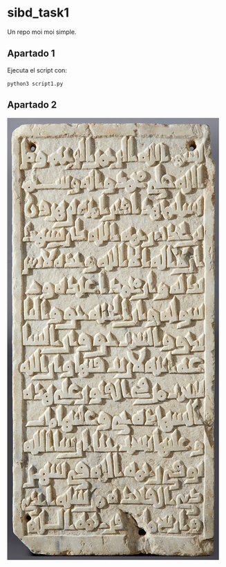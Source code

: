 # sibd_task1
Un repo moi moi simple.

## Apartado 1
Ejecuta el script con:
```shell
python3 script1.py
```

## Apartado 2

![lápida islámica](/images/lapida_islamica_menac.jpg)
